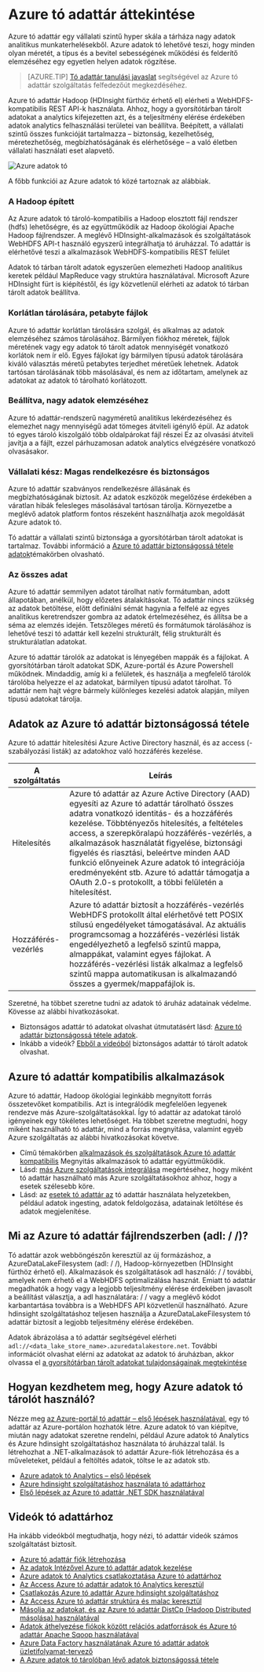 <properties
   pageTitle="Azure tó adattár áttekintése |} Microsoft Azure"
   description="Mi az Azure tó adattár és más adatok áruházak keresztül biztosít értékét ismertetése"
   services="data-lake-store"
   documentationCenter=""
   authors="nitinme"
   manager="jhubbard"
   editor="cgronlun"/>

<tags
   ms.service="data-lake-store"
   ms.devlang="na"
   ms.topic="get-started-article"
   ms.tgt_pltfrm="na"
   ms.workload="big-data"
   ms.date="10/28/2016"
   ms.author="nitinme"/>

# <a name="overview-of-azure-data-lake-store"></a>Azure tó adattár áttekintése

Azure tó adattár egy vállalati szintű hyper skála a tárháza nagy adatok analitikus munkaterhelésekből. Azure adatok tó lehetővé teszi, hogy minden olyan méretét, a típus és a bevitel sebességének működési és felderítő elemzéséhez egy egyetlen helyen adatok rögzítése.

> [AZURE.TIP] [Tó adattár tanulási javaslat](https://azure.microsoft.com/documentation/learning-paths/data-lake-store-self-guided-training/) segítségével az Azure tó adattár szolgáltatás felfedezőút megkezdéséhez.

Azure tó adattár Hadoop (HDInsight fürthöz érhető el) elérheti a WebHDFS-kompatibilis REST API-k használata. Ahhoz, hogy a gyorsítótárban tárolt adatokat a analytics kifejezetten azt, és a teljesítmény elérése érdekében adatok analytics felhasználási területei van beállítva. Beépített, a vállalati szintű összes funkcióját tartalmazza – biztonság, kezelhetőség, méretezhetőség, megbízhatóságának és elérhetősége – a való életben vállalati használati eset alapvető.


![Azure adatok tó](./media/data-lake-store-overview/data-lake-store-concept.png)

A főbb funkciói az Azure adatok tó közé tartoznak az alábbiak.

### <a name="built-for-hadoop"></a>A Hadoop épített

Az Azure adatok tó tároló-kompatibilis a Hadoop elosztott fájl rendszer (hdfs) lehetőségre, és az együttműködik az Hadoop ökológiai Apache Hadoop fájlrendszer.  A meglévő HDInsight-alkalmazások és szolgáltatások WebHDFS API-t használó egyszerű integrálhatja tó áruházzal. Tó adattár is elérhetővé teszi a alkalmazások WebHDFS-kompatibilis REST felület

Adatok tó tárban tárolt adatok egyszerűen elemezheti Hadoop analitikus keretek például MapReduce vagy struktúra használatával. Microsoft Azure HDInsight fürt is kiépítéstől, és így közvetlenül elérheti az adatok tó tárban tárolt adatok beállítva.

### <a name="unlimited-storage-petabyte-files"></a>Korlátlan tárolására, petabyte fájlok

Azure tó adattár korlátlan tárolására szolgál, és alkalmas az adatok elemzéséhez számos tárolásához. Bármilyen fiókhoz méretek, fájlok méretének vagy egy adatok tó tárolt adatok mennyiségét vonatkozó korlátok nem ír elő. Egyes fájlokat így bármilyen típusú adatok tárolására kiváló választás méretű petabytes terjedhet méretűek lehetnek. Adatok tartósan tárolásának több másolásával, és nem az időtartam, amelynek az adatokat az adatok tó tárolható korlátozott.

### <a name="performance-tuned-for-big-data-analytics"></a>Beállítva, nagy adatok elemzéséhez

Azure tó adattár-rendszerű nagyméretű analitikus lekérdezéséhez és elemezhet nagy mennyiségű adat tömeges átviteli igénylő épül. Az adatok tó egyes tároló kiszolgáló több oldalpárokat fájl részei Ez az olvasási átviteli javítja a a fájlt, ezzel párhuzamosan adatok analytics elvégzésére vonatkozó olvasásakor.


### <a name="enterprise-ready-highly-available-and-secure"></a>Vállalati kész: Magas rendelkezésre és biztonságos

Azure tó adattár szabványos rendelkezésre állásának és megbízhatóságának biztosít. Az adatok eszközök megelőzése érdekében a váratlan hibák felesleges másolásával tartósan tárolja. Környezetbe a meglévő adatok platform fontos részeként használhatja azok megoldását Azure adatok tó.

Tó adattár a vállalati szintű biztonsága a gyorsítótárban tárolt adatokat is tartalmaz. További információ a [Azure tó adattár biztonságossá tétele adatok](#DataLakeStoreSecurity)témakörben olvasható.


### <a name="all-data"></a>Az összes adat

Azure tó adattár semmilyen adatot tárolhat natív formátumban, adott állapotában, anélkül, hogy előzetes átalakításokat. Tó adattár nincs szükség az adatok betöltése, előtt definiálni sémát hagynia a felfelé az egyes analitikus keretrendszer gombra az adatok értelmezéséhez, és állítsa be a séma az elemzés idején. Tetszőleges méretű és formátumok tárolásához is lehetővé teszi tó adattár kell kezelni strukturált, félig strukturált és strukturálatlan adatokat.

Azure tó adattár tárolók az adatokat is lényegében mappák és a fájlokat. A gyorsítótárban tárolt adatokat SDK, Azure-portál és Azure Powershell működnek. Mindaddig, amíg ki a felületek, és használja a megfelelő tárolók tárolóba helyezze el az adatokat, bármilyen típusú adatot tárolhat. Tó adattár nem hajt végre bármely különleges kezelési adatok alapján, milyen típusú adatokat tárolja.


## <a name="DataLakeStoreSecurity"></a>Adatok az Azure tó adattár biztonságossá tétele

Azure tó adattár hitelesítési Azure Active Directory használ, és az access (-szabályozási listák) az adatokhoz való hozzáférés kezelése.

| A szolgáltatás                                 | Leírás                              |
|-----------------------------------------|------------------------------------------|
| Hitelesítés | Azure tó adattár az Azure Active Directory (AAD) egyesíti az Azure tó adattár tárolható összes adatra vonatkozó identitás- és a hozzáférés kezelése. Többtényezős hitelesítés, a feltételes access, a szerepköralapú hozzáférés-vezérlés, a alkalmazások használatát figyelése, biztonsági figyelés és riasztási, beleértve minden AAD funkció előnyeinek Azure adatok tó integrációja eredményeként stb. Azure tó adattár támogatja a OAuth 2.0-s protokollt, a többi felületén a hitelesítést. |
| Hozzáférés-vezérlés                          | Azure tó adattár biztosít a hozzáférés-vezérlés WebHDFS protokollt által elérhetővé tett POSIX stílusú engedélyeket támogatásával. Az aktuális programcsomag a hozzáférés-vezérlési listák engedélyezhető a legfelső szintű mappa, almappákat, valamint egyes fájlokat. A hozzáférés-vezérlési listák alkalmaz a legfelső szintű mappa automatikusan is alkalmazandó összes a gyermek/mappafájlok is.|

Szeretné, ha többet szeretne tudni az adatok tó áruház adatainak védelme. Kövesse az alábbi hivatkozásokat.

* Biztonságos adattár tó adatokat olvashat útmutatásért lásd: [Azure tó adattár biztonságossá tétele adatok](data-lake-store-secure-data.md).
* Inkább a videók? [Ebből a videóból](https://mix.office.com/watch/1q2mgzh9nn5lx) biztonságos adattár tó tárolt adatok olvashat.

## <a name="applications-compatible-with-azure-data-lake-store"></a>Azure tó adattár kompatibilis alkalmazások

Azure tó adattár, Hadoop ökológiai leginkább megnyitott forrás összetevőket kompatibilis. Azt is integrálódik megfelelően legyenek rendezve más Azure-szolgáltatásokkal. Így tó adattár az adatokat tároló igényeinek egy tökéletes lehetőséget. Ha többet szeretne megtudni, hogy miként használható tó adattár, mind a forrás megnyitása, valamint egyéb Azure szolgáltatás az alábbi hivatkozásokat követve.

* Című témakörben [alkalmazások és szolgáltatások Azure tó adattár kompatibilis](data-lake-store-compatible-oss-other-applications.md) Megnyitás alkalmazások tó adattár együttműködik.
* Lásd: [más Azure szolgáltatások integrálása](data-lake-store-integrate-with-other-services.md) megértéséhez, hogy miként tó adattár használható más Azure szolgáltatásokhoz ahhoz, hogy a esetek szélesebb köre.
* Lásd: az [esetek tó adattár az](data-lake-store-data-scenarios.md) tó adattár használata helyzetekben, például adatok ingesting, adatok feldolgozása, adatainak letöltése és adatok megjelenítése.

## <a name="what-is-azure-data-lake-store-file-system-adl"></a>Mi az Azure tó adattár fájlrendszerben (adl: / /)?

Tó adattár azok webböngészőn keresztül az új formázáshoz, a AzureDataLakeFilesystem (adl: / /), Hadoop-környezetben (HDInsight fürthöz érhető el). Alkalmazások és szolgáltatások adl használó: / / további, amelyek nem érhető el a WebHDFS optimalizálása hasznát. Emiatt tó adattár megadhatók a hogy vagy a legjobb teljesítmény elérése érdekében javasolt a beállítást választja, a adl használatára: / / vagy a meglévő kódot karbantartása továbbra is a WebHDFS API közvetlenül használható. Azure hdinsight szolgáltatáshoz teljesen használja a AzureDataLakeFilesystem tó adattár biztosít a legjobb teljesítmény elérése érdekében.

Adatok ábrázolása a tó adattár segítségével elérheti `adl://<data_lake_store_name>.azuredatalakestore.net`. További információt olvashat elérni az adatokat az adatok tó áruházban, akkor olvassa el [a gyorsítótárban tárolt adatokat tulajdonságainak megtekintése](data-lake-store-get-started-portal.md#properties)

## <a name="how-do-i-start-using-azure-data-lake-store"></a>Hogyan kezdhetem meg, hogy Azure adatok tó tárolót használó?

Nézze meg [az Azure-portál tó adattár – első lépések használatával](data-lake-store-get-started-portal.md), egy tó adattár az Azure-portálon hozhatók létre. Azure adatok tó van kiépítve, miután nagy adatokat szeretne rendelni, például Azure adatok tó Analytics és Azure hdinsight szolgáltatáshoz használata tó áruházzal talál. Is létrehozhat a .NET-alkalmazások tó adattár Azure-fiók létrehozása és a műveleteket, például a feltöltés adatok, töltse le az adatok stb.

- [Azure adatok tó Analytics – első lépések](../data-lake-analytics/data-lake-analytics-get-started-portal.md)
- [Azure hdinsight szolgáltatáshoz használata tó adattárhoz](data-lake-store-hdinsight-hadoop-use-portal.md)
- [Első lépések az Azure tó adattár .NET SDK használatával](data-lake-store-get-started-net-sdk.md)


## <a name="data-lake-store-videos"></a>Videók tó adattárhoz

Ha inkább videókból megtudhatja, hogy nézi, tó adattár videók számos szolgáltatást biztosít.

* [Azure tó adattár fiók létrehozása](https://mix.office.com/watch/1k1cycy4l4gen)
* [Az adatok Intézővel Azure tó adattár adatok kezelése](https://mix.office.com/watch/icletrxrh6pc)
* [Azure adatok tó Analytics csatlakoztatása Azure tó adattárhoz](https://mix.office.com/watch/qwji0dc9rx9k)
* [Az Access Azure tó adattár adatok tó Analytics keresztül](https://mix.office.com/watch/1n0s45up381a8)
* [Csatlakozás Azure tó adattár Azure hdinsight szolgáltatáshoz](https://mix.office.com/watch/l93xri2yhtp2)
* [Az Access Azure tó adattár struktúra és malac keresztül](https://mix.office.com/watch/1n9g5w0fiqv1q)
* [Másolja az adatokat, és az Azure tó adattár DistCp (Hadoop Distributed másolása) használatával](https://mix.office.com/watch/1liuojvdx6sie)
* [Adatok áthelyezése fiókok között relációs adatforrások és Azure tó adattár Apache Sqoop használatával](https://mix.office.com/watch/1butcdjxmu114)
* [Azure Data Factory használatának Azure tó adattár adatok üzletifolyamat-tervező](https://mix.office.com/watch/1oa7le7t2u4ka)
* [A Azure adatok tó tárolóban lévő adatok biztonságossá tétele](https://mix.office.com/watch/1q2mgzh9nn5lx)



